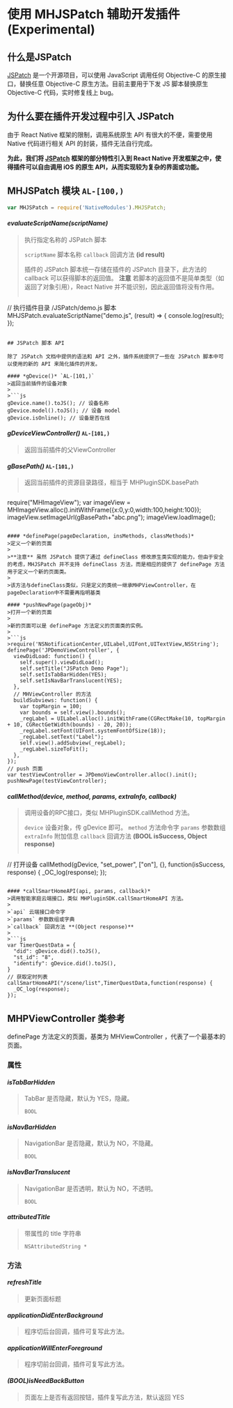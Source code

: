 # 使用 MHJSPatch 辅助开发插件 (Experimental)

## 什么是JSPatch

[JSPatch](http://jspatch.com) 是一个开源项目，可以使用 JavaScript 调用任何 Objective-C 的原生接口，替换任意 Objective-C 原生方法。目前主要用于下发 JS 脚本替换原生 Objective-C 代码，实时修复线上 bug。

## 为什么要在插件开发过程中引入 JSPatch

由于 React Native 框架的限制，调用系统原生 API 有很大的不便，需要使用 Native 代码进行相关 API 的封装，插件无法自行完成。

**为此，我们将 [JSPatch](http://jspatch.com) 框架的部分特性引入到 React Native 开发框架之中，使得插件可以自由调用 iOS 的原生 API，从而实现较为复杂的界面或功能。**

## MHJSPatch 模块 `AL-[100,)`

```js
var MHJSPatch = require('NativeModules').MHJSPatch;
```

#### *evaluateScriptName(scriptName)*
>执行指定名称的 JSPatch 脚本
>
>`scriptName` 脚本名称
>`callback` 回调方法 **(id result)**
>
>插件的 JSPatch 脚本统一存储在插件的 JSPatch 目录下，此方法的 callback 可以获得脚本的返回值。
>**注意** 若脚本的返回值不是简单类型（如返回了对象引用），React Native 并不能识别，因此返回值将没有作用。
>
>```js
// 执行插件目录 /JSPatch/demo.js 脚本
MHJSPatch.evaluateScriptName("demo.js", (result) => {
  console.log(result);
});
```

## JSPatch 脚本 API

除了 JSPatch 文档中提供的语法和 API 之外，插件系统提供了一些在 JSPatch 脚本中可以使用的新的 API 来简化插件的开发。

#### *gDevice()* `AL-[101,)`
>返回当前插件的设备对象
>
>```js
gDevice.name().toJS(); // 设备名称
gDevice.model().toJS(); // 设备 model
gDevice.isOnline(); // 设备是否在线
```

#### *gDeviceViewController()* `AL-[101,)`
>返回当前插件的父ViewController

#### *gBasePath()* `AL-[101,)`
>返回当前插件的资源目录路径，相当于 MHPluginSDK.basePath
>
>```js
require("MHImageView");
var imageView = MHImageView.alloc().initWithFrame({x:0,y:0,width:100,height:100});
imageView.setImageUrl(gBasePath+"abc.png");
imageView.loadImage();
```

#### *definePage(pageDeclaration, insMethods, classMethods)*
>定义一个新的页面
>
>**注意** 虽然 JSPatch 提供了通过 defineClass 修改原生类实现的能力，但由于安全的考虑，MHJSPatch 并不支持 defineClass 方法，而是相应的提供了 definePage 方法用于定义一个新的页面类。
>
>该方法与defineClass类似，只是定义的类统一继承MHPViewController，在pageDeclaration中不需要再指明基类

#### *pushNewPage(pageObj)*
>打开一个新的页面
>
>新的页面可以是 definePage 方法定义的页面类的实例。
>
>```js
>require('NSNotificationCenter,UILabel,UIFont,UITextView,NSString');
definePage('JPDemoViewController', {
  viewDidLoad: function() {
    self.super().viewDidLoad();
    self.setTitle("JSPatch Demo Page");
    self.setIsTabBarHidden(YES);
    self.setIsNavBarTranslucent(YES);
  },
  // MHViewController 的方法 
  buildSubviews: function() {
    var topMargin = 100;
    var bounds = self.view().bounds();
    _regLabel = UILabel.alloc().initWithFrame(CGRectMake(10, topMargin + 10, CGRectGetWidth(bounds) - 20, 20));
    _regLabel.setFont(UIFont.systemFontOfSize(18));
    _regLabel.setText("Label");
    self.view().addSubview(_regLabel);
    _regLabel.sizeToFit();
  },
});
// push 页面
var testViewController = JPDemoViewController.alloc().init();
pushNewPage(testViewController);
```

#### *callMethod(device, method, params, extraInfo, callback)*
>调用设备的RPC接口，类似 MHPluginSDK.callMethod 方法。
>
>`device` 设备对象，传 gDevice 即可。
>`method` 方法命令字
>`params` 参数数组
>`extraInfo` 附加信息
>`callback` 回调方法 **(BOOL isSuccess, Object response)**
>
>```js
// 打开设备
callMethod(gDevice, "set_power", ["on"], {}, function(isSuccess, response) {
  _OC_log(response);
}); 
```

#### *callSmartHomeAPI(api, params, callback)*
>调用智能家庭云端接口，类似 MHPluginSDK.callSmartHomeAPI 方法。
>
>`api` 云端接口命令字
>`params` 参数数组或字典
>`callback` 回调方法 **(Object response)**
>
>```js
var TimerQuestData = {
  "did": gDevice.did().toJS(),
  "st_id": "8",
  "identify": gDevice.did().toJS(),
}
// 获取定时列表
callSmartHomeAPI("/scene/list",TimerQuestData,function(response) {
  _OC_log(response);
});
```

## MHPViewController 类参考

definePage 方法定义的页面，基类为 MHViewController ，代表了一个最基本的页面。

### 属性

#### *isTabBarHidden* 
>TabBar 是否隐藏，默认为 YES，隐藏。
>
>`BOOL`

#### *isNavBarHidden*
>NavigationBar 是否隐藏，默认为 NO，不隐藏。
>
>`BOOL`

#### *isNavBarTranslucent*
>NavigationBar 是否透明，默认为 NO，不透明。
>
>`BOOL`

#### *attributedTitle*
>带属性的 title 字符串
>
>`NSAttributedString *`

### 方法

#### *refreshTitle*
>更新页面标题

#### *applicationDidEnterBackground*
>程序切后台回调，插件可复写此方法。

#### *applicationWillEnterForeground*
>程序切前台回调，插件可复写此方法。

#### *(BOOL)isNeedBackButton*
>页面左上是否有返回按钮，插件复写此方法，默认返回 YES

